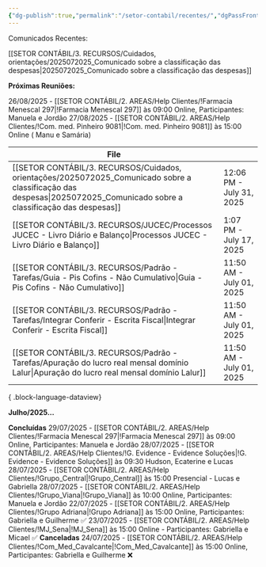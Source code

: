 ```yaml
---
{"dg-publish":true,"permalink":"/setor-contabil/recentes/","dgPassFrontmatter":true,"created":"2025-07-14T17:35:31.415-03:00","updated":"2025-08-13T14:48:37.514-03:00"}
---
```


Comunicados Recentes:

[[SETOR CONTÁBIL/3. RECURSOS/Cuidados, orientações/2025072025_Comunicado sobre a classificação das despesas\|2025072025_Comunicado sobre a classificação das despesas]]


**Próximas Reuniões:**

26/08/2025 - [[SETOR CONTÁBIL/2. AREAS/Help Clientes/!Farmacia Menescal 297\|!Farmacia Menescal 297]] às 09:00 Online, Participantes: Manuela e Jordão
27/08/2025 - [[SETOR CONTÁBIL/2. AREAS/Help Clientes/!Com. med. Pinheiro 9081\|!Com. med. Pinheiro 9081]] às 15:00 Online ( Manu e Samária)


| File                                                                                                                                                                       |                          |
| -------------------------------------------------------------------------------------------------------------------------------------------------------------------------- | ------------------------ |
| [[SETOR CONTÁBIL/3. RECURSOS/Cuidados, orientações/2025072025_Comunicado sobre a classificação das despesas\|2025072025_Comunicado sobre a classificação das despesas]] | 12:06 PM - July 31, 2025 |
| [[SETOR CONTÁBIL/3. RECURSOS/JUCEC/Processos JUCEC - Livro Diário e Balanço\|Processos JUCEC - Livro Diário e Balanço]]                                                 | 1:07 PM - July 17, 2025  |
| [[SETOR CONTÁBIL/3. RECURSOS/Padrão - Tarefas/Guia - Pis Cofins - Não Cumulativo\|Guia - Pis Cofins - Não Cumulativo]]                                                  | 11:50 AM - July 01, 2025 |
| [[SETOR CONTÁBIL/3. RECURSOS/Padrão - Tarefas/Integrar Conferir - Escrita Fiscal\|Integrar Conferir - Escrita Fiscal]]                                                  | 11:50 AM - July 01, 2025 |
| [[SETOR CONTÁBIL/3. RECURSOS/Padrão - Tarefas/Apuração do lucro real mensal domínio Lalur\|Apuração do lucro real mensal domínio Lalur]]                                | 11:50 AM - July 01, 2025 |

{ .block-language-dataview}












**Julho/2025...**

**Concluídas**
29/07/2025 - [[SETOR CONTÁBIL/2. AREAS/Help Clientes/!Farmacia Menescal 297\|!Farmacia Menescal 297]] às 09:00 Online, Participantes: Manuela e Jordão
28/07/2025 - [[SETOR CONTÁBIL/2. AREAS/Help Clientes/!G. Evidence - Evidence Soluções\|!G. Evidence - Evidence Soluções]] às 09:30 Hudson, Ecaterine e Lucas
28/07/2025 - [[SETOR CONTÁBIL/2. AREAS/Help Clientes/!Grupo_Central\|!Grupo_Central]] às 15:00 Presencial - Lucas e Gabriella
28/07/2025 - [[SETOR CONTÁBIL/2. AREAS/Help Clientes/!Grupo_Viana\|!Grupo_Viana]] às 10:00 Online, Participantes: Manuela e Jordão
22/07/2025 - [[SETOR CONTÁBIL/2. AREAS/Help Clientes/!Grupo Adriana\|!Grupo Adriana]] às 15:00 Online, Participantes: Gabriella e Guilherme ✅
23/07/2025 - [[SETOR CONTÁBIL/2. AREAS/Help Clientes/!MJ_Sena\|!MJ_Sena]] às 15:00 Online - Participantes: Gabriella e Micael ✅
**Canceladas**
24/07/2025 - [[SETOR CONTÁBIL/2. AREAS/Help Clientes/!Com_Med_Cavalcante\|!Com_Med_Cavalcante]] às 15:00 Online, Participantes: Gabriella e Guilherme ❌




